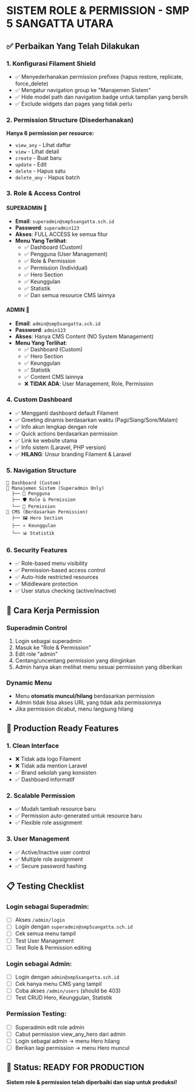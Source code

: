 # SISTEM ROLE & PERMISSION - SMP 5 SANGATTA UTARA

## ✅ Perbaikan Yang Telah Dilakukan

### 1. **Konfigurasi Filament Shield**
- ✅ Menyederhanakan permission prefixes (hapus restore, replicate, force_delete)
- ✅ Mengatur navigation group ke "Manajemen Sistem"
- ✅ Hide model path dan navigation badge untuk tampilan yang bersih
- ✅ Exclude widgets dan pages yang tidak perlu

### 2. **Permission Structure (Disederhanakan)**
**Hanya 6 permission per resource:**
- `view_any` - Lihat daftar
- `view` - Lihat detail
- `create` - Buat baru
- `update` - Edit
- `delete` - Hapus satu
- `delete_any` - Hapus batch

### 3. **Role & Access Control**

#### **SUPERADMIN** 🔑
- **Email**: `superadmin@smp5sangatta.sch.id`
- **Password**: `superadmin123`
- **Akses**: FULL ACCESS ke semua fitur
- **Menu Yang Terlihat**:
  - ✅ Dashboard (Custom)
  - ✅ Pengguna (User Management)
  - ✅ Role & Permission
  - ✅ Permission (Individual)
  - ✅ Hero Section
  - ✅ Keunggulan
  - ✅ Statistik
  - ✅ Dan semua resource CMS lainnya

#### **ADMIN** 👥
- **Email**: `admin@smp5sangatta.sch.id`
- **Password**: `admin123`
- **Akses**: Hanya CMS Content (NO System Management)
- **Menu Yang Terlihat**:
  - ✅ Dashboard (Custom)
  - ✅ Hero Section
  - ✅ Keunggulan
  - ✅ Statistik
  - ✅ Content CMS lainnya
  - ❌ **TIDAK ADA**: User Management, Role, Permission

### 4. **Custom Dashboard**
- ✅ Mengganti dashboard default Filament
- ✅ Greeting dinamis berdasarkan waktu (Pagi/Siang/Sore/Malam)
- ✅ Info akun lengkap dengan role
- ✅ Quick actions berdasarkan permission
- ✅ Link ke website utama
- ✅ Info sistem (Laravel, PHP version)
- ✅ **HILANG**: Unsur branding Filament & Laravel

### 5. **Navigation Structure**
```
📁 Dashboard (Custom)
📁 Manajemen Sistem (Superadmin Only)
  ├── 👥 Pengguna
  ├── 🛡️ Role & Permission
  └── 🔑 Permission
📁 CMS (Berdasarkan Permission)
  ├── 🖼️ Hero Section
  ├── ⭐ Keunggulan
  └── 📊 Statistik
```

### 6. **Security Features**
- ✅ Role-based menu visibility
- ✅ Permission-based access control
- ✅ Auto-hide restricted resources
- ✅ Middleware protection
- ✅ User status checking (active/inactive)

## 🔧 Cara Kerja Permission

### **Superadmin Control**
1. Login sebagai superadmin
2. Masuk ke "Role & Permission"
3. Edit role "admin"
4. Centang/uncentang permission yang diinginkan
5. Admin hanya akan melihat menu sesuai permission yang diberikan

### **Dynamic Menu**
- Menu **otomatis muncul/hilang** berdasarkan permission
- Admin tidak bisa akses URL yang tidak ada permissionnya
- Jika permission dicabut, menu langsung hilang

## 🎯 Production Ready Features

### **1. Clean Interface**
- ❌ Tidak ada logo Filament
- ❌ Tidak ada mention Laravel
- ✅ Brand sekolah yang konsisten
- ✅ Dashboard informatif

### **2. Scalable Permission**
- ✅ Mudah tambah resource baru
- ✅ Permission auto-generated untuk resource baru
- ✅ Flexible role assignment

### **3. User Management**
- ✅ Active/Inactive user control
- ✅ Multiple role assignment
- ✅ Secure password hashing

## 📋 Testing Checklist

### **Login sebagai Superadmin:**
- [ ] Akses `/admin/login`
- [ ] Login dengan `superadmin@smp5sangatta.sch.id`
- [ ] Cek semua menu tampil
- [ ] Test User Management
- [ ] Test Role & Permission editing

### **Login sebagai Admin:**
- [ ] Login dengan `admin@smp5sangatta.sch.id`
- [ ] Cek hanya menu CMS yang tampil
- [ ] Coba akses `/admin/users` (should be 403)
- [ ] Test CRUD Hero, Keunggulan, Statistik

### **Permission Testing:**
- [ ] Superadmin edit role admin
- [ ] Cabut permission view_any_hero dari admin
- [ ] Login sebagai admin → menu Hero hilang
- [ ] Berikan lagi permission → menu Hero muncul

## 🚀 Status: READY FOR PRODUCTION

**Sistem role & permission telah diperbaiki dan siap untuk produksi!**

